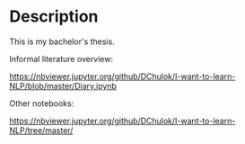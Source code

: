 # Description
This is my bachelor's thesis.

Informal literature overview:

https://nbviewer.jupyter.org/github/DChulok/I-want-to-learn-NLP/blob/master/Diary.ipynb

Other notebooks:

https://nbviewer.jupyter.org/github/DChulok/I-want-to-learn-NLP/tree/master/
